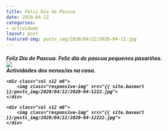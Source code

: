 ```yaml
---
title: Feliz Día de Pascua
date: 2020-04-12
categories:
- actividade
layout: post
featured-img: posts_img/2020/04/12/2020-04-12.jpg
---
```

 <h5 class="center header text_h2">
Feliz Día de Pascua. 
 <!--more-->
Feliz día de pascua pequenos paxariños.

<div class="row">
    <div class="col s12 m12">
		<img class="responsive-img" src="{{ site.baseurl }}/posts_img/2020/04/12/2020-04-122.jpg">
	</div>
 
</div>

<div class="row">
	Actividades dos nenos/as na casa.

	<div class="col s12 m6">
		<img class="responsive-img" src="{{ site.baseurl }}/posts_img/2020/04/12/2020-04-1222.jpg">
	</div>
 
	<div class="col s12 m6">
		<img class="responsive-img" src="{{ site.baseurl }}/posts_img/2020/04/12/2020-04-12222.jpg">
	</div>
</div>
